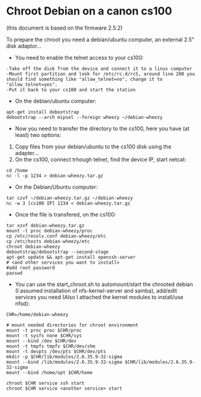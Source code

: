 # Chroot Debian on a canon cs100 

(this document is based on the firmware 2.5.2)

To prepare the chroot you need a debian/ubuntu computer, an external 2.5" disk adaptor...

* You need to enable the telnet access to your cs100:

```
-Take off the disk from the device and connect it to a linux computer
-Mount first partition and look for /etc/rc.d/rcS, around line 200 you should find something like "allow_telnet=no", change it to "allow_telnet=yes".
-Put it back to your cs100 and start the station

```
* On the debian/ubuntu computer:

```
apt-get install debootstrap
debootstrap --arch mipsel --foreign wheezy ~/debian-wheezy

```
* Now you need to transfer the directory to the cs100, here you have (at least) two options:
1) Copy files from your debian/ubuntu to the cs100 disk using the adapter...
2) On the cs100, connect trhough telnet, find the device IP, start netcat:

```
cd /home
nc -l -p 1234 > debian-wheezy.tar.gz

```
* On the Debian/Ubuntu computer:

```
tar czvf ~/debian-wheezy.tar.gz ~/debian-wheezy
nc -w 3 [cs100 IP] 1234 < debian-wheezy.tar.gz

```
* Once the file is transfered, on the cs100:

```
tar xzvf debian-wheezy.tar.gz
mount -t proc debian-wheezy/proc
cp /etc/resolv.conf debian-wheezy/etc
cp /etc/hosts debian-wheezy/etc
chroot debian-wheezy
debootstrap/debootstrap --second-stage
apt-get update && apt-get install openssh-server 
# <and other services you want to install>
#add root password
passwd 

```

  * You can use the start_chroot.sh to automount/start the chrooted debian (I assumed installation of nfs-kernel-server and samba), add/edit services you need (Also I attached the kernel modules to install/use nfsd):

```
CHR=/home/debian-wheezy

# mount needed directories for chroot environment                                                 
mount -t proc proc $CHR/proc
mount -t sysfs none $CHR/sys
mount --bind /dev $CHR/dev
mount -t tmpfs tmpfs $CHR/dev/shm
mount -t devpts /dev/pts $CHR/dev/pts
mkdir -p $CHR/lib/modules/2.6.35.9-32-sigma
mount --bind /lib/modules/2.6.35.9-32-sigma $CHR/lib/modules/2.6.35.9-32-sigma
mount --bind /home/opt $CHR/home

chroot $CHR service ssh start
chroot $CHR service <another service> start
```
